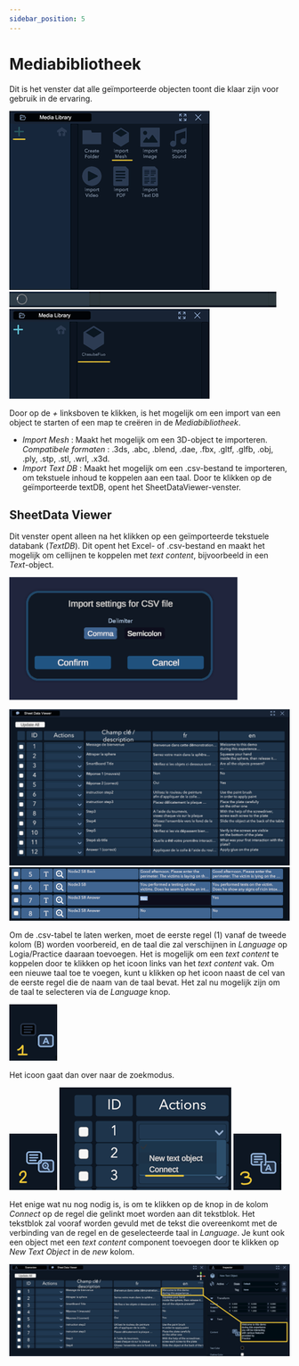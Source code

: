 ```yaml
---
sidebar_position: 5
---
```


# Mediabibliotheek

Dit is het venster dat alle geïmporteerde objecten toont die klaar zijn voor gebruik in de ervaring.

![Mediabibliotheek 1](/img/UI_media_library_1.png)
![Mediabibliotheek 2](/img/UI_media_library_2.png)
![Mediabibliotheek 3](/img/UI_media_library_3.png)

Door op de *+* linksboven te klikken, is het mogelijk om een import van een object te starten of een map te creëren in de _Mediabibliotheek_.
- _Import Mesh_ : Maakt het mogelijk om een 3D-object te importeren. *Compatibele formaten* : .3ds, .abc, .blend, .dae, .fbx, .gltf, .glfb, .obj, .ply, .stp, .stl, .wrl, .x3d.
 - _Import Text DB_ : Maakt het mogelijk om een .csv-bestand te importeren, om tekstuele inhoud te koppelen aan een taal. Door te klikken op de geïmporteerde textDB, opent het SheetDataViewer-venster.

## SheetData Viewer

Dit venster opent alleen na het klikken op een geïmporteerde tekstuele databank (_TextDB_). Dit opent het Excel- of .csv-bestand en maakt het mogelijk om cellijnen te koppelen met _text content_, bijvoorbeeld in een _Text_-object.

![Sheet Data Viewer](/img/ImportCSV.png)

![Sheet Data Viewer](/img/UI_sheet.png)
![Sheet Data Viewer](/img/UI_sheet2.png)

Om de .csv-tabel te laten werken, moet de eerste regel (1) vanaf de tweede kolom (B) worden voorbereid, en de taal die zal verschijnen in _Language_ op Logia/Practice daaraan toevoegen.
Het is mogelijk om een _text content_ te koppelen door te klikken op het icoon links van het _text content_ vak.
Om een nieuwe taal toe te voegen, kunt u klikken op het icoon naast de cel van de eerste regel die de naam van de taal bevat. Het zal nu mogelijk zijn om de taal te selecteren via de _Language_ knop.

![Text Link 1](/img/UI_text_link_1.png)

Het icoon gaat dan over naar de zoekmodus.

![Text Link 2](/img/UI_text_link_2.png)
![Text Link Actions](/img/UI_text_link_actions.png)
![Text Link 3](/img/UI_text_link_3.png)

Het enige wat nu nog nodig is, is om te klikken op de knop in de kolom _Connect_ op de regel die gelinkt moet worden aan dit tekstblok. Het tekstblok zal vooraf worden gevuld met de tekst die overeenkomt met de verbinding van de regel en de geselecteerde taal in _Language_.
Je kunt ook een object met een _text content_ component toevoegen door te klikken op _New Text Object_ in de _new_ kolom.

![Text Link Final](/img/UI_text_link_final.png)

